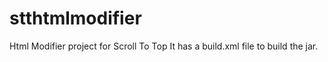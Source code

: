stthtmlmodifier
===============

Html Modifier project for Scroll To Top
It has a build.xml file to build the jar.